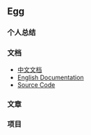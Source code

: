 ## Egg

### 个人总结


### 文档
* [中文文档](https://midwayjs.org/midway/)
* [English Documentation](https://midwayjs.org/midway/en/)
* [Source Code](https://github.com/midwayjs/midway)

### 文章


### 项目
